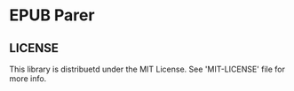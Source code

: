 EPUB Parer
==========

LICENSE
-------
This library is distribuetd under the MIT License. See 'MIT-LICENSE' file for more info.
